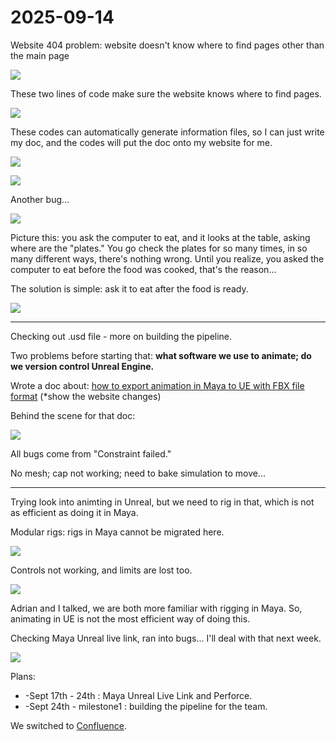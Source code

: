 # 2025-09-14

Website 404 problem: website doesn't know where to find pages other than the main page

![](https://raw.githubusercontent.com/DavidCai1874/my-tech-art-station-assets-storage-01/main/20250909173110.png)

These two lines of code make sure the website knows where to find pages.

![](https://raw.githubusercontent.com/DavidCai1874/my-tech-art-station-assets-storage-01/main/20250913175544.png)

These codes can automatically generate information files, so I can just write my doc, and the codes will put the doc onto my website for me.

![](https://raw.githubusercontent.com/DavidCai1874/my-tech-art-station-assets-storage-01/main/20250913180108.png)

![](https://raw.githubusercontent.com/DavidCai1874/my-tech-art-station-assets-storage-01/main/20250913180338.png)

Another bug...

![](https://raw.githubusercontent.com/DavidCai1874/my-tech-art-station-assets-storage-01/main/20250911171424.png)

Picture this: you ask the computer to eat, and it looks at the table, asking where are the "plates." You go check the plates for so many times, in so many different ways, there's nothing wrong. Until you realize, you asked the computer to eat before the food was cooked, that's the reason...

The solution is simple: ask it to eat after the food is ready.

![](https://raw.githubusercontent.com/DavidCai1874/my-tech-art-station-assets-storage-01/main/20250911171345.png)

***

Checking out .usd file - more on building the pipeline.

Two problems before starting that: **what software we use to animate; do we version control Unreal Engine.**

Wrote a doc about: [how to export animation in Maya to UE with FBX file format](http://localhost:5173/my-tech-art-station/troubleshooting/pipeline/ts-p-0001) (*show the website changes)

Behind the scene for that doc:

![](https://raw.githubusercontent.com/DavidCai1874/my-tech-art-station-assets-storage-01/main/20250911164336.png)

All bugs come from "Constraint failed."

No mesh; cap not working; need to bake simulation to move...

***

Trying look into animting in Unreal, but we need to rig in that, which is not as efficient as doing it in Maya.

Modular rigs: rigs in Maya cannot be migrated here.

![](https://raw.githubusercontent.com/DavidCai1874/my-tech-art-station-assets-storage-01/main/20250913182440.png)

Controls not working, and limits are lost too.

![](https://raw.githubusercontent.com/DavidCai1874/my-tech-art-station-assets-storage-01/main/20250913182803.png)

Adrian and I talked, we are both more familiar with rigging in Maya. So, animating in UE is not the most efficient way of doing this.

Checking Maya Unreal live link, ran into bugs... I'll deal with that next week.

![](https://raw.githubusercontent.com/DavidCai1874/my-tech-art-station-assets-storage-01/main/20250913183246.png)

Plans: 
- \-Sept 17th - 24th : Maya Unreal Live Link and Perforce.
- \-Sept 24th - milestone1 : building the pipeline for the team.

We switched to [Confluence](https://projectdeepnet.atlassian.net/wiki/x/2wEB).